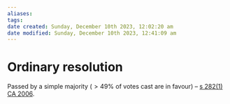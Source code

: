```yaml
---
aliases: 
tags: 
date created: Sunday, December 10th 2023, 12:02:20 am
date modified: Sunday, December 10th 2023, 12:41:09 am
---
```


# Ordinary resolution

Passed by a simple majority ($>49\%$ of votes cast are in favour) – [s 282(1) CA 2006](https://www.legislation.gov.uk/ukpga/2006/46/section/282).

